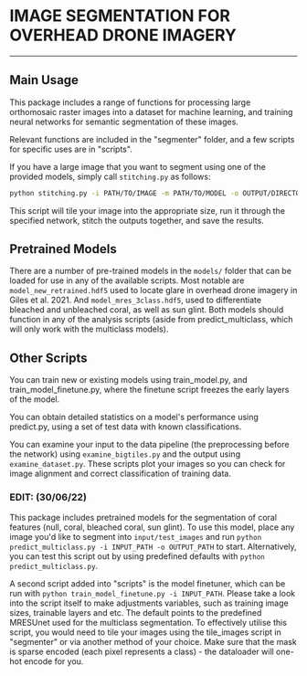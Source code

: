# IMAGE SEGMENTATION FOR OVERHEAD DRONE IMAGERY

------

## Main Usage

This package includes a range of functions for processing large orthomosaic raster images into a dataset for machine learning, and training neural networks for semantic segmentation of these images.

Relevant functions are included in the "segmenter" folder, and a few scripts for specific uses are in "scripts".

If you have a large image that you want to segment using one of the provided models, simply call `stitching.py` as follows:

```bash
python stitching.py -i PATH/TO/IMAGE -m PATH/TO/MODEL -o OUTPUT/DIRECTORY
```

This script will tile your image into the appropriate size, run it through the specified network, stitch the outputs together, and save the results.

## Pretrained Models

There are a number of pre-trained models in the `models/` folder that can be loaded for use in any of the available scripts. Most notable are `model_new_retrained.hdf5` used to locate glare in overhead drone imagery in Giles et al. 2021. And `model_mres_3class.hdf5`, used to differentiate bleached and unbleached coral, as well as sun glint. Both models should function in any of the analysis scripts (aside from predict_multiclass, which will only work with the multiclass models).

## Other Scripts

You can train new or existing models using train_model.py, and train_model_finetune.py, where the finetune script freezes the early layers of the model.

You can obtain detailed statistics on a model's performance using predict.py, using a set of test data with known classifications.

You can examine your input to the data pipeline (the preprocessing before the network) using `examine_bigtiles.py` and the output using `examine_dataset.py`. These scripts plot your images so you can check for image alignment and correct classification of training data.

### EDIT: (30/06/22)

This package includes pretrained models for the segmentation of coral features (null, coral, bleached coral, sun glint). To use this model, place any image you'd like to segment into `input/test_images` and run `python predict_multiclass.py -i INPUT_PATH -o OUTPUT_PATH` to start. Alternatively, you can test this script out by using predefined defaults with `python predict_multiclass.py`.

A second script added into "scripts" is the model finetuner, which can be run with `python train_model_finetune.py -i INPUT_PATH`. Please take a look into the script itself to make adjustments variables, such as training image sizes, trainable layers and etc. The default points to the predefined MRESUnet used for the multiclass segmentation. To effectively utilise this script, you would need to tile your images using the tile_images script in "segmenter" or via another method of your choice. Make sure that the mask is sparse encoded (each pixel represents a class) - the dataloader will one-hot encode for you.
